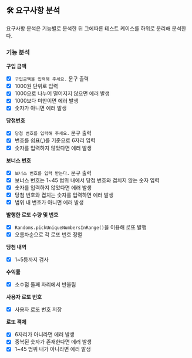 ## 🛠 요구사항 분석

요구사항 분석은 기능별로 분석한 뒤 그에따른 테스트 케이스를 하위로 분리해 분석한다.

### 기능 분석

**구입 금액**

- [x] `구입금액을 입력해 주세요.` 문구 출력
- [x] 1000원 단위로 입력
- [x] 1000으로 나누어 떨어지지 않으면 에러 발생
- [x] 1000보다 미만이면 에러 발생
- [x] 숫자가 아니면 에러 발생

**당첨번호**

- [x] `당첨 번호를 입력해 주세요.` 문구 출력
- [x] 번호를 쉼표(,)를 기준으로 6자리 입력
- [x] 숫자를 입력하지 않았다면 에러 발생

**보너스 번호**

- [x] `보너스 번호를 입력 받는다.` 문구 출력
- [x] 보너스 번호는 1~45 범위 내에서 당첨 번호와 겹치지 않는 숫자 입력
- [x] 숫자를 입력하지 않았다면 에러 발생
- [x] 당첨 번호와 겹치는 숫자를 입력하면 에러 발생
- [x] 범위 내 번호가 아니면 에러 발생

**발행한 로또 수량 및 번호**

- [x] `Randoms.pickUniqueNumbersInRange()`을 이용해 로또 발행
- [x] 오름차순으로 각 로또 번호 정렬

**당첨 내역**

- [x] 1~5등까지 검사

**수익률**

- [x] 소수점 둘째 자리에서 반올림

**사용자 로또 번호**

- [x] 사용자 로또 번호 저장

**로또 객체**

- [x] 6자리가 아니라면 에러 발생
- [x] 중복된 숫자가 존재한다면 에러 발생
- [x] 1~45 범위 내가 아니라면 에러 발생